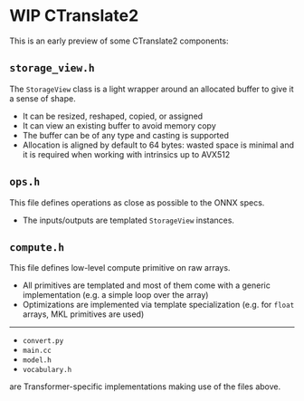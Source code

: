 # WIP CTranslate2

This is an early preview of some CTranslate2 components:

## `storage_view.h`

The `StorageView` class is a light wrapper around an allocated buffer to give it a sense of shape.

* It can be resized, reshaped, copied, or assigned
* It can view an existing buffer to avoid memory copy
* The buffer can be of any type and casting is supported
* Allocation is aligned by default to 64 bytes: wasted space is minimal and it is required when working with intrinsics up to AVX512

## `ops.h`

This file defines operations as close as possible to the ONNX specs.

* The inputs/outputs are templated `StorageView` instances.

## `compute.h`

This file defines low-level compute primitive on raw arrays.

* All primitives are templated and most of them come with a generic implementation (e.g. a simple loop over the array)
* Optimizations are implemented via template specialization (e.g. for `float` arrays, MKL primitives are used)


---

* `convert.py`
* `main.cc`
* `model.h`
* `vocabulary.h`

are Transformer-specific implementations making use of the files above.
